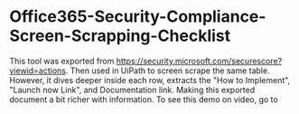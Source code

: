 # Office365-Security-Compliance-Screen-Scrapping-Checklist
This tool was exported from https://security.microsoft.com/securescore?viewid=actions. Then used in UiPath to screen scrape the same table. However, it dives deeper inside each row, extracts the "How to Implement", "Launch now Link", and Documentation link. Making this exported document a bit richer with information. To see this demo on video, go to 

